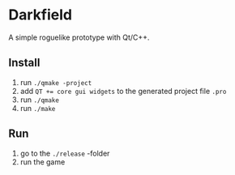 Darkfield
=========
A simple roguelike prototype with Qt/C++.

Install
--
  1. run `./qmake -project`
  2. add `QT += core gui widgets` to the generated project file `.pro`
  3. run `./qmake`
  4. run `./make`
  
Run
--
  1. go to the `./release` -folder
  2. run the game
